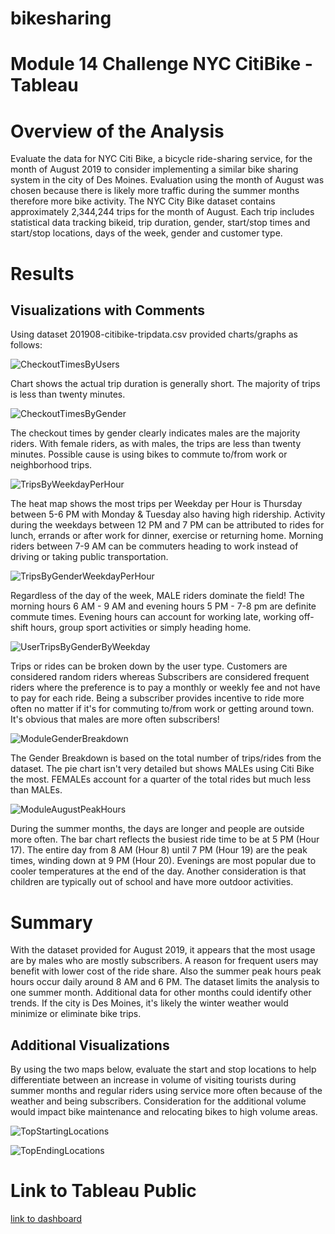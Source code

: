 # bikesharing

# Module 14 Challenge NYC CitiBike - Tableau

# Overview of the Analysis

Evaluate the data for NYC Citi Bike, a bicycle ride-sharing service, for the month of August 
2019 to consider implementing a similar bike sharing system in the city of Des Moines. 
Evaluation using the month of August was chosen because there is likely more traffic 
during the summer months therefore more bike activity. The NYC City Bike dataset
contains approximately 2,344,244 trips for the month of August. Each trip includes statistical 
data tracking bikeid, trip duration, gender, start/stop times and start/stop locations, days 
of the week, gender and customer type. 

# Results
## Visualizations with Comments

Using dataset 201908-citibike-tripdata.csv provided charts/graphs as follows:

![CheckoutTimesByUsers](Resources/CheckoutTimesByUsers.png)

Chart shows the actual trip duration is generally short. The majority of trips is less than
twenty minutes.


![CheckoutTimesByGender](Resources/CheckoutTimesByGender.png)

The checkout times by gender clearly indicates males are the majority riders. With
female riders, as with males, the trips are less than twenty minutes. Possible cause
is using bikes to commute to/from work or neighborhood trips.


![TripsByWeekdayPerHour](Resources/TripsByWeekdayPerHour.png)

The heat map shows the most trips per Weekday per Hour is Thursday between 5-6 PM 
with Monday & Tuesday also having high ridership. Activity during the weekdays between 
12 PM and 7 PM can be attributed to rides for lunch, errands or after work for dinner, 
exercise or returning home. Morning riders between 7-9 AM can be commuters heading
 to work instead of driving or taking public transportation.


![TripsByGenderWeekdayPerHour](Resources/TripsByGenderWeekdayPerHour.png)

Regardless of the day of the week, MALE riders dominate the field!  The morning hours
 6 AM - 9 AM and evening hours 5 PM - 7-8 pm are definite commute times. Evening
 hours can account for working late, working off-shift hours, group sport activities 
or simply heading home.


![UserTripsByGenderByWeekday](Resources/UserTripsByGenderByWeekday.png)

Trips or rides can be broken down by the user type.  Customers are considered random
 riders whereas Subscribers are considered frequent riders where the preference is to 
pay a monthly or weekly fee and not have to pay for each ride. Being a subscriber provides
 incentive to ride more often no matter if it's for commuting to/from work or getting around
 town. It's obvious that males are more often subscribers!


![ModuleGenderBreakdown](Resources/ModuleGenderBreakdown.png)

The Gender Breakdown is based on the total number of trips/rides from the dataset. The pie chart isn't
very detailed but shows MALEs using Citi Bike the most. FEMALEs account for a quarter of the total rides 
but much less than MALEs.


![ModuleAugustPeakHours](Resources/ModuleAugustPeakHours.png)

During the summer months, the days are longer and people are outside more often. The bar chart 
reflects the busiest ride time to be at 5 PM (Hour 17). The entire day from 8 AM (Hour 8) until 7 PM
 (Hour 19) are the peak times, winding down at 9 PM (Hour 20). Evenings are most popular due
to cooler temperatures at the end of the day. Another consideration is that children are typically out 
of school and have more outdoor activities.


# Summary

With the dataset provided for August 2019, it appears that the most usage are by males who are
mostly subscribers. A reason for frequent users may benefit with lower cost of the ride share. Also
the summer peak hours peak hours occur daily around 8 AM and 6 PM. The dataset limits the analysis
to one summer month. Additional data for other months could identify other trends. If the city is
Des Moines, it's likely the winter weather would minimize or eliminate bike trips.

## Additional Visualizations

By using the two maps below, evaluate the start and stop locations to help differentiate 
between an increase in volume of visiting tourists during summer months and regular riders 
using service more often because of the weather and being subscribers. Consideration for the
additional volume would impact bike maintenance and relocating bikes to high volume areas.

![TopStartingLocations](Resources/TopStartingLocations.png)

![TopEndingLocations](Resources/TopEndingLocations.png)

# Link to Tableau Public

[link to dashboard](Resources/https://public.tableau.com/profile/natalie.carr6742#!/vizhome/NYC_CitiBike_Challenge_16205091240260)




